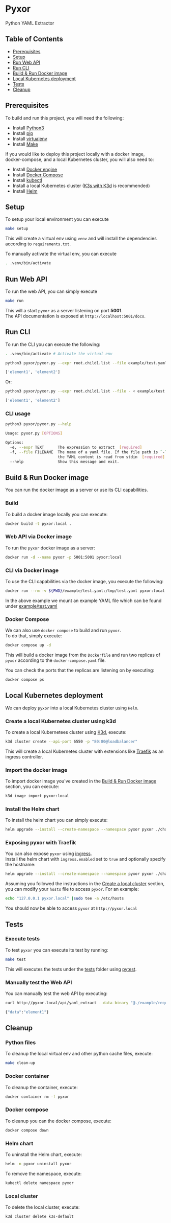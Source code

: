 # Pyxor

Python YAML Extractor

## Table of Contents

* [Prerequisites](#prerequisites)
* [Setup](#setup)
* [Run Web API](#run-web-api)
* [Run CLI](#run-cli)
* [Build & Run Docker image](#build--run-docker-image)
* [Local Kubernetes deployment](#local-kubernetes-deployment)
* [Tests](#tests)
* [Cleanup](#cleanup)

## Prerequisites

To build and run this project, you will need the following:

* Install [Python3](https://www.python.org/downloads/)
* Install [pip](https://pypi.org/project/pip/#files)
* Install [virtualenv](https://virtualenv.pypa.io/en/latest/installation.html)
* Install [Make](https://www.gnu.org/software/make/#download)

If you would like to deploy this project locally with a docker image,  
docker-compose, and a local Kubernetes cluster, you will also need to:

* Install [Docker engine](https://docs.docker.com/engine/install/)
* Install [Docker Compose](https://docs.docker.com/compose/install/)
* Install [kubectl](https://kubernetes.io/docs/tasks/tools/#kubectl)
* Install a local Kubernetes cluster ([K3s with K3d](https://k3d.io/v5.4.6/#installation) is recommended)
* Install [Helm](https://helm.sh/docs/intro/install/)

## Setup

To setup your local environment you can execute

```sh
make setup
```

This will create a virtual env using `venv` and will install the dependencies according to `requirements.txt`.

To manually activate the virtual env, you can execute

```sh
. .venv/bin/activate
```

## Run Web API

To run the web API, you can simply execute

```sh
make run
```

This will a start `pyxor` as a server listening on port __5001__.  
The API documentation is exposed at `http://localhost:5001/docs`.  

## Run CLI

To run the CLI you can execute the following:

```sh
. .venv/bin/activate # Activate the virtual env

python3 pyxor/pyxor.py --expr root.child1.list --file example/test.yaml # Load YAML content from a file

['element1', 'element2']
```

Or:

```sh
python3 pyxor/pyxor.py --expr root.child1.list --file - < example/test.yaml # Load YAML content from stdin

['element1', 'element2']
```

### CLI usage

```sh
python3 pyxor/pyxor.py --help

Usage: pyxor.py [OPTIONS]

Options:
  -e, --expr TEXT      The expression to extract  [required]
  -f, --file FILENAME  The name of a yaml file. If the file path is `-`, then
                       the YAML content is read from stdin  [required]
  --help               Show this message and exit.
```

## Build & Run Docker image

You can run the docker image as a server or use its CLI capabilities.

### Build

To build a docker image locally you can execute:

```sh
docker build -t pyxor:local .
```

### Web API via Docker image

To run the `pyxor` docker image as a server:

```sh
docker run -d --name pyxor -p 5001:5001 pyxor:local
```

### CLI via Docker image

To use the CLI capabilities via the docker image, you execute the following:

```sh
docker run --rm -v ${PWD}/example/test.yaml:/tmp/test.yaml pyxor:local --expr root.child1.list --file /tmp/test.yaml
```

In the above example we mount an example YAML file which can be found under [example/test.yaml](https://github.com/Tom-HA/pyxor/blob/main/example/test.yaml)

### Docker Compose

We can also use `docker compose` to build and run `pyxor`.  
To do that, simply execute:

```sh
docker compose up -d
```

This will build a docker image from the `Dockerfile` and run two replicas of `pyxor` according to the `docker-compose.yaml` file.

You can check the ports that the replicas are listening on by executing:

```sh
docker compose ps
```

## Local Kubernetes deployment

We can deploy `pyxor` into a local Kubernetes cluster using `Helm`.  

### Create a local Kubernetes cluster using k3d

To create a local Kubernetees cluster using [K3d](https://k3d.io/v5.4.6), execute:

```sh
k3d cluster create --api-port 6550 -p "80:80@loadbalancer"
```

This will create a local Kubernetes cluster with extensions like [Traefik](https://doc.traefik.io/traefik/) as an ingress controller.

### Import the docker image

To import docker image you've created in the [Build & Run Docker image](#build--run-docker-image) section, you can execute:

```sh
k3d image import pyxor:local
```

### Install the Helm chart

To install the helm chart you can simply execute:

```sh
helm upgrade --install --create-namespace --namespace pyxor pyxor ./charts/pyxor
```

### Exposing pyxor with Traefik

You can also expose `pyxor` using [ingress](https://kubernetes.io/docs/concepts/services-networking/ingress/).  
Install the helm chart with `ingress.enabled` set to `true` and optionally specify the hostname:

```sh
helm upgrade --install --create-namespace --namespace pyxor pyxor ./charts/pyxor --set 'ingress.enabled=true' --set 'ingress.hosts[0].host=pyxor.local'
```

Assuming you followed the instructions in the [Create a local cluster](#create-a-local-kubernetes-cluster-using-k3d) section, you can modify your `hosts` file to access `pyxor`. For an example:

```sh
echo "127.0.0.1 pyxor.local" |sudo tee -a /etc/hosts
```

You should now be able to access `pyxor` at `http://pyxor.local`

## Tests

### Execute tests

To test `pyxor` you can execute its test by running:

```sh
make test
```

This will executes the tests under the [tests](https://github.com/Tom-HA/pyxor/tree/main/tests) folder using [pytest](https://docs.pytest.org/en/7.2.x/).

### Manually test the Web API

You can manually test the web API by executing:

```sh
curl http://pyxor.local/api/yaml_extract --data-binary "@./example/request.json" -H "Content-Type: application/json"

{"data":"element1"}
```

## Cleanup

### Python files

To cleanup the local virtual env and other python cache files, execute:

```sh
make clean-up
```

### Docker container

To cleanup the container, execute:

```sh
docker container rm -f pyxor
```

### Docker compose

To cleanup you can the docker compose, execute:

```sh
docker compose down
```

### Helm chart

To uninstall the Helm chart, execute:

```sh
helm -n pyxor uninstall pyxor
```

To remove the namespace, execute:

```sh
kubectl delete namespace pyxor
```

### Local cluster

To delete the local cluster, execute:

```sh
k3d cluster delete k3s-default
```

